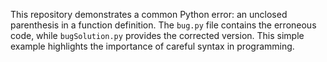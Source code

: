 This repository demonstrates a common Python error: an unclosed parenthesis in a function definition.  The `bug.py` file contains the erroneous code, while `bugSolution.py` provides the corrected version. This simple example highlights the importance of careful syntax in programming.